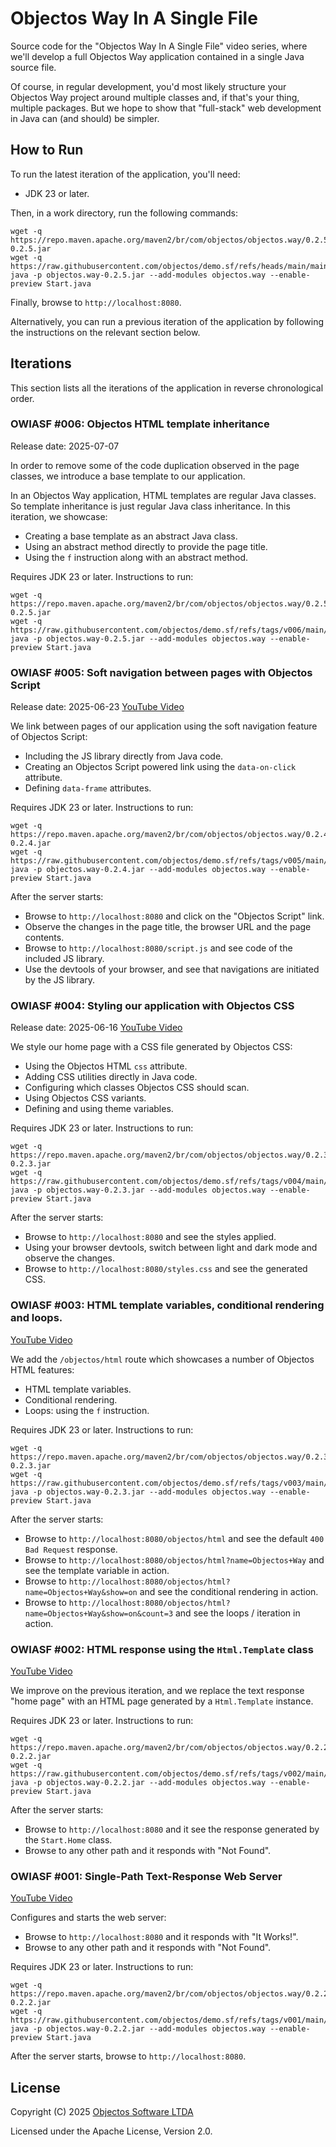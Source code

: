# Objectos Way In A Single File

Source code for the "Objectos Way In A Single File" video series,
where we'll develop a full Objectos Way application contained in a single Java source file.

Of course, in regular development, you'd most likely structure your Objectos Way project around multiple classes and, if that's your thing, multiple packages.
But we hope to show that "full-stack" web development in Java can (and should) be simpler. 

## How to Run

To run the latest iteration of the application, you'll need:

- JDK 23 or later.

Then, in a work directory, run the following commands:

```
wget -q https://repo.maven.apache.org/maven2/br/com/objectos/objectos.way/0.2.5/objectos.way-0.2.5.jar
wget -q https://raw.githubusercontent.com/objectos/demo.sf/refs/heads/main/main/Start.java
java -p objectos.way-0.2.5.jar --add-modules objectos.way --enable-preview Start.java
```

Finally, browse to `http://localhost:8080`.

Alternatively, you can run a previous iteration of the application by following the instructions on the relevant section below.

## Iterations

This section lists all the iterations of the application in reverse chronological order.

### OWIASF #006: Objectos HTML template inheritance

Release date: 2025-07-07

In order to remove some of the code duplication observed in the page classes,
we introduce a base template to our application. 

In an Objectos Way application, HTML templates are regular Java classes.
So template inheritance is just regular Java class inheritance.
In this iteration, we showcase:

- Creating a base template as an abstract Java class.
- Using an abstract method directly to provide the page title.
- Using the `f` instruction along with an abstract method.

Requires JDK 23 or later.
Instructions to run:

```
wget -q https://repo.maven.apache.org/maven2/br/com/objectos/objectos.way/0.2.5/objectos.way-0.2.5.jar
wget -q https://raw.githubusercontent.com/objectos/demo.sf/refs/tags/v006/main/Start.java
java -p objectos.way-0.2.5.jar --add-modules objectos.way --enable-preview Start.java
```

### OWIASF #005: Soft navigation between pages with Objectos Script

Release date: 2025-06-23
[YouTube Video](https://www.youtube.com/watch?v=J5tcNEQ6HYE)

We link between pages of our application using the soft navigation feature of Objectos Script:

- Including the JS library directly from Java code.
- Creating an Objectos Script powered link using the `data-on-click` attribute.
- Defining `data-frame` attributes.   

Requires JDK 23 or later.
Instructions to run:

```
wget -q https://repo.maven.apache.org/maven2/br/com/objectos/objectos.way/0.2.4/objectos.way-0.2.4.jar
wget -q https://raw.githubusercontent.com/objectos/demo.sf/refs/tags/v005/main/Start.java
java -p objectos.way-0.2.4.jar --add-modules objectos.way --enable-preview Start.java
```

After the server starts:

- Browse to `http://localhost:8080` and click on the "Objectos Script" link.
- Observe the changes in the page title, the browser URL and the page contents. 
- Browse to `http://localhost:8080/script.js` and see code of the included JS library.
- Use the devtools of your browser, and see that navigations are initiated by the JS library. 

### OWIASF #004: Styling our application with Objectos CSS

Release date: 2025-06-16
[YouTube Video](https://www.youtube.com/watch?v=Anp9Fysh1rs)

We style our home page with a CSS file generated by Objectos CSS:

- Using the Objectos HTML `css` attribute.
- Adding CSS utilities directly in Java code.
- Configuring which classes Objectos CSS should scan. 
- Using Objectos CSS variants.
- Defining and using theme variables.   

Requires JDK 23 or later.
Instructions to run:

```
wget -q https://repo.maven.apache.org/maven2/br/com/objectos/objectos.way/0.2.3/objectos.way-0.2.3.jar
wget -q https://raw.githubusercontent.com/objectos/demo.sf/refs/tags/v004/main/Start.java
java -p objectos.way-0.2.3.jar --add-modules objectos.way --enable-preview Start.java
```

After the server starts:

- Browse to `http://localhost:8080` and see the styles applied.
- Using your browser devtools, switch between light and dark mode and observe the changes. 
- Browse to `http://localhost:8080/styles.css` and see the generated CSS.

### OWIASF #003: HTML template variables, conditional rendering and loops.

[YouTube Video](https://www.youtube.com/watch?v=7dD9RI-Vr_M)

We add the `/objectos/html` route which showcases a number of Objectos HTML features:

- HTML template variables.
- Conditional rendering.
- Loops: using the `f` instruction.

Requires JDK 23 or later.
Instructions to run:

```
wget -q https://repo.maven.apache.org/maven2/br/com/objectos/objectos.way/0.2.3/objectos.way-0.2.3.jar
wget -q https://raw.githubusercontent.com/objectos/demo.sf/refs/tags/v003/main/Start.java
java -p objectos.way-0.2.3.jar --add-modules objectos.way --enable-preview Start.java
```

After the server starts:

- Browse to `http://localhost:8080/objectos/html` and see the default `400 Bad Request` response.
- Browse to `http://localhost:8080/objectos/html?name=Objectos+Way` and see the template variable in action. 
- Browse to `http://localhost:8080/objectos/html?name=Objectos+Way&show=on` and see the conditional rendering in action.
- Browse to `http://localhost:8080/objectos/html?name=Objectos+Way&show=on&count=3` and see the loops / iteration in action.

### OWIASF #002: HTML response using the `Html.Template` class 

[YouTube Video](https://www.youtube.com/watch?v=YUX07kbc2Ss)

We improve on the previous iteration,
and we replace the text response "home page" with an HTML page generated by a `Html.Template` instance. 

Requires JDK 23 or later.
Instructions to run:

```
wget -q https://repo.maven.apache.org/maven2/br/com/objectos/objectos.way/0.2.2/objectos.way-0.2.2.jar
wget -q https://raw.githubusercontent.com/objectos/demo.sf/refs/tags/v002/main/Start.java
java -p objectos.way-0.2.2.jar --add-modules objectos.way --enable-preview Start.java
```

After the server starts:

- Browse to `http://localhost:8080` and it see the response generated by the `Start.Home` class.
- Browse to any other path and it responds with "Not Found".

### OWIASF #001: Single-Path Text-Response Web Server 

[YouTube Video](https://www.youtube.com/watch?v=OHPDPZG9y2k)

Configures and starts the web server:

- Browse to `http://localhost:8080` and it responds with "It Works!".
- Browse to any other path and it responds with "Not Found".

Requires JDK 23 or later.
Instructions to run:

```
wget -q https://repo.maven.apache.org/maven2/br/com/objectos/objectos.way/0.2.2/objectos.way-0.2.2.jar
wget -q https://raw.githubusercontent.com/objectos/demo.sf/refs/tags/v001/main/Start.java
java -p objectos.way-0.2.2.jar --add-modules objectos.way --enable-preview Start.java
```

After the server starts, browse to `http://localhost:8080`.

## License

Copyright (C) 2025 [Objectos Software LTDA](https://www.objectos.com.br)

Licensed under the Apache License, Version 2.0.
